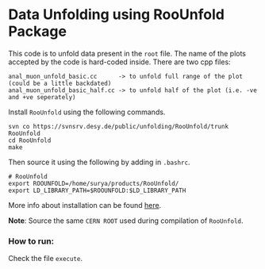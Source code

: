 # Data Unfolding using RooUnfold Package

This code is to unfold data present in the `root` file. The name of the plots
accepted by the code is hard-coded inside. There are two cpp files:
```
anal_muon_unfold_basic.cc      -> to unfold full range of the plot (could be a little backdated)
anal_muon_unfold_basic_half.cc -> to unfold half of the plot (i.e. -ve and +ve seperately)
```

Install `RooUnfold` using the following commands.
```
svn co https://svnsrv.desy.de/public/unfolding/RooUnfold/trunk RooUnfold
cd RooUnfold
make
```
Then source it using the following by adding in `.bashrc`.
```
# RooUnfold
export ROOUNFOLD=/home/surya/products/RooUnfold/
export LD_LIBRARY_PATH=$ROOUNFOLD:$LD_LIBRARY_PATH
```
More info about installation can be found [here](https://github.com/suryamondal/various_commands/tree/main/package_installation).

**Note**: Source the same ``CERN ROOT`` used during compilation of `RooUnfold`.

### How to run:
Check the file `execute`.
